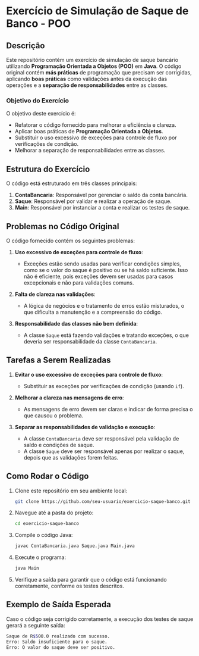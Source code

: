 # Exercício de Simulação de Saque de Banco - POO

## Descrição

Este repositório contém um exercício de simulação de saque bancário utilizando **Programação Orientada a Objetos (POO)** em **Java**. O código original contém **más práticas** de programação que precisam ser corrigidas, aplicando **boas práticas** como validações antes da execução das operações e a **separação de responsabilidades** entre as classes.

### Objetivo do Exercício

O objetivo deste exercício é:

- Refatorar o código fornecido para melhorar a eficiência e clareza.
- Aplicar boas práticas de **Programação Orientada a Objetos**.
- Substituir o uso excessivo de exceções para controle de fluxo por verificações de condição.
- Melhorar a separação de responsabilidades entre as classes.

## Estrutura do Exercício

O código está estruturado em três classes principais:

1. **ContaBancaria**: Responsável por gerenciar o saldo da conta bancária.
2. **Saque**: Responsável por validar e realizar a operação de saque.
3. **Main**: Responsável por instanciar a conta e realizar os testes de saque.

## Problemas no Código Original

O código fornecido contém os seguintes problemas:

1. **Uso excessivo de exceções para controle de fluxo**:
   - Exceções estão sendo usadas para verificar condições simples, como se o valor do saque é positivo ou se há saldo suficiente. Isso não é eficiente, pois exceções devem ser usadas para casos excepcionais e não para validações comuns.
  
2. **Falta de clareza nas validações**:
   - A lógica de negócios e o tratamento de erros estão misturados, o que dificulta a manutenção e a compreensão do código.

3. **Responsabilidade das classes não bem definida**:
   - A classe `Saque` está fazendo validações e tratando exceções, o que deveria ser responsabilidade da classe `ContaBancaria`.

## Tarefas a Serem Realizadas

1. **Evitar o uso excessivo de exceções para controle de fluxo**:
   - Substituir as exceções por verificações de condição (usando `if`).
  
2. **Melhorar a clareza nas mensagens de erro**:
   - As mensagens de erro devem ser claras e indicar de forma precisa o que causou o problema.

3. **Separar as responsabilidades de validação e execução**:
   - A classe `ContaBancaria` deve ser responsável pela validação de saldo e condições de saque.
   - A classe `Saque` deve ser responsável apenas por realizar o saque, depois que as validações forem feitas.

## Como Rodar o Código

1. Clone este repositório em seu ambiente local:
    ```bash
    git clone https://github.com/seu-usuario/exercicio-saque-banco.git
    ```

2. Navegue até a pasta do projeto:
    ```bash
    cd exercicio-saque-banco
    ```

3. Compile o código Java:
    ```bash
    javac ContaBancaria.java Saque.java Main.java
    ```

4. Execute o programa:
    ```bash
    java Main
    ```

5. Verifique a saída para garantir que o código está funcionando corretamente, conforme os testes descritos.

## Exemplo de Saída Esperada

Caso o código seja corrigido corretamente, a execução dos testes de saque gerará a seguinte saída:

```bash
Saque de R$500.0 realizado com sucesso.
Erro: Saldo insuficiente para o saque.
Erro: O valor do saque deve ser positivo.
